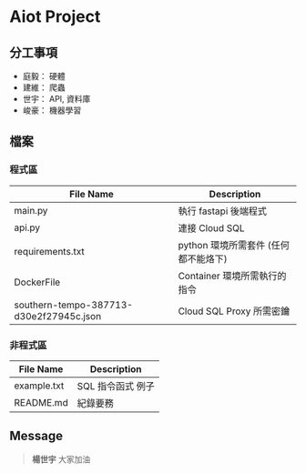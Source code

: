 # Aiot Project


## 分工事項

* 庭毅： 硬體
* 建維： 爬蟲
* 世宇： API, 資料庫
* 峻豪： 機器學習


## 檔案

### 程式區

| File Name                                  | Description                                                   |
| ------------------------------------------ | --------------------------------------------------------------|
| main.py                                    | 執行 fastapi 後端程式                                         |
| api.py                                     | 連接 Cloud SQL                                                |
| requirements.txt                           | python 環境所需套件 (任何都不能烙下)                           |
| DockerFile                                 | Container 環境所需執行的指令                                   |
| southern-tempo-387713-d30e2f27945c.json    | Cloud SQL Proxy 所需密鑰                                       |


### 非程式區

| File Name                                  | Description                                                   |
| ------------------------------------------ | --------------------------------------------------------------|
| example.txt                                | SQL 指令函式 例子                                              |
| README.md                                  | 紀錄要務                                                       |


## Message

> **楊世宇** 大家加油
